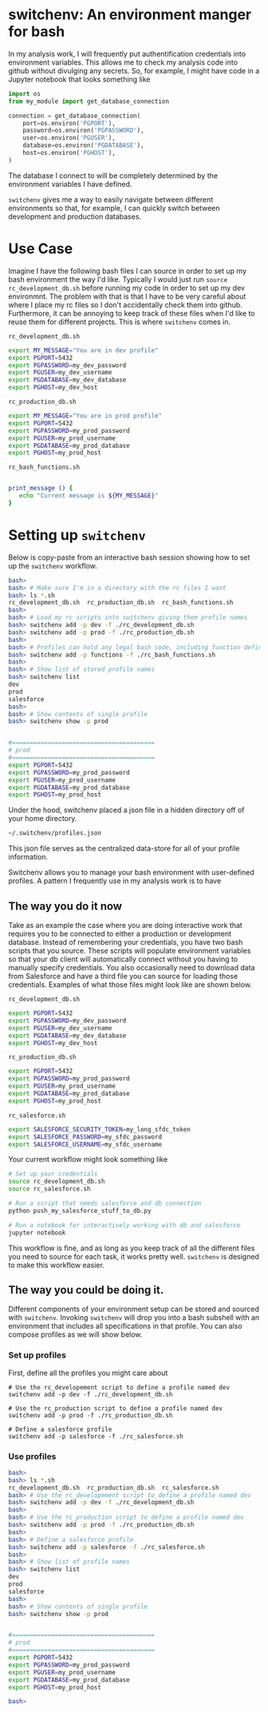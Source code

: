 # switchenv: An environment manger for bash
In my analysis work, I will frequently put authentification credentials into environment variables.  This allows me to check my analysis code into github without divulging any secrets.  So, for example, I might have code in a Jupyter notebook that looks something like
```python
import os
from my_module import get_database_connection

connection = get_database_connection(
    port=os.environ('PGPORT'),
    password=os.environ('PGPASSWORD'),
    user=os.environ('PGUSER'),
    database=os.environ('PGDATABASE'),
    host=os.environ('PGHOST'),
)
```
The database I connect to will be completely determined by the environment variables I have defined.

`switchenv` gives me a way to easily navigate between different environments so that, for example, I can quickly switch between development and production databases.

# Use Case
Imagine I have the following bash files I can source in order to set up my bash
environment the way I'd like.  Typically I would just run `source rc_development_db.sh` before running my code in order to set up my dev environmnt.  The problem with that is that I have to be very careful about where I place my rc files so I don't accidentally check them into github.  Furthermore, it can be annoying to keep track of these files when I'd like to reuse them for different projects.  This is where `switchenv` comes in.

`rc_development_db.sh`
```bash
export MY_MESSAGE="You are in dev profile"
export PGPORT=5432
export PGPASSWORD=my_dev_password
export PGUSER=my_dev_username
export PGDATABASE=my_dev_database
export PGHOST=my_dev_host
```

`rc_production_db.sh`
```bash
export MY_MESSAGE="You are in prod profile"
export PGPORT=5432
export PGPASSWORD=my_prod_password
export PGUSER=my_prod_username
export PGDATABASE=my_prod_database
export PGHOST=my_prod_host
```

`rc_bash_functions.sh`
```bash

print_message () {
   echo "Current message is ${MY_MESSAGE}"
}
```

# Setting up `switchenv`
Below is copy-paste from an interactive bash session showing how to set up the `switchenv` workflow.


```bash
bash>
bash> # Make sure I'm in a directory with the rc files I want
bash> ls *.sh
rc_development_db.sh  rc_production_db.sh  rc_bash_functions.sh
bash>
bash> # Load my rc scripts into switchenv giving them profile names
bash> switchenv add -p dev -f ./rc_development_db.sh
bash> switchenv add -p prod -f ./rc_production_db.sh
bash>
bash> # Profiles can hold any legal bash code, including function definitions.
bash> switchenv add -p functions -f ./rc_bash_functions.sh
bash>
bash> # Show list of stored profile names
bash> switchenv list
dev
prod
salesforce
bash>
bash> # Show contents of single profile
bash> switchenv show -p prod


#========================================
# prod
#========================================
export PGPORT=5432
export PGPASSWORD=my_prod_password
export PGUSER=my_prod_username
export PGDATABASE=my_prod_database
export PGHOST=my_prod_host
```

Under the hood, switchenv placed a json file in a hidden directory off of your home
directory.
```bash
~/.switchenv/profiles.json
```
This json file serves as the centralized data-store for all of your profile information.





Switchenv allows you to manage your bash environment with user-defined profiles. A pattern I frequently use in my analysis work is to have

## The way you do it now
Take as an example the case where you are doing interactive work that requires
you to be connected to either a production or development database.  Instead
of remembering your credentials, you have two bash scripts that you source.  These
scripts will populate environment variables so that your db client will
automatically connect without you having to manually specify credentials.  You also
occasionally need to download data from Salesforce and have a third file you can source for loading those credentials.  Examples of what those files might look like
are shown below.

`rc_development_db.sh`
```bash
export PGPORT=5432
export PGPASSWORD=my_dev_password
export PGUSER=my_dev_username
export PGDATABASE=my_dev_database
export PGHOST=my_dev_host
```

`rc_production_db.sh`
```bash
export PGPORT=5432
export PGPASSWORD=my_prod_password
export PGUSER=my_prod_username
export PGDATABASE=my_prod_database
export PGHOST=my_prod_host
```

`rc_salesforce.sh`
```bash
export SALESFORCE_SECURITY_TOKEN=my_long_sfdc_token
export SALESFORCE_PASSWORD=my_sfdc_password
export SALESFORCE_USERNAME=my_sfdc_username
```

Your current workflow might look something like
```bash
# Set up your credentials
source rc_development_db.sh
source rc_salesforce.sh

# Run a script that needs salesforce and db connection
python push_my_salesforce_stuff_to_db.py

# Run a notebook for interactively working with db and salesforce
jupyter notebook
```

This workflow is fine, and as long as you keep track of all the different
files you need to source for each task, it works pretty well.  `switchenv` is designed to make this workflow easier.

## The way you could be doing it.
Different components of your environment setup can be stored and sourced with
`switchenv`.  Invoking `switchenv` will drop you into a bash subshell with an environment that includes all specifications in that profile.  You can also compose profiles as we will show below.

### Set up profiles
First, define all the profiles you might care about
```
# Use the rc_developement script to define a profile named dev
switchenv add -p dev -f ./rc_development_db.sh

# Use the rc_production script to define a profile named dev
switchenv add -p prod -f ./rc_production_db.sh

# Define a salesforce profile
switchenv add -p salesforce -f ./rc_salesforce.sh
```

### Use profiles
```bash
bash>
bash> ls *.sh
rc_development_db.sh  rc_production_db.sh  rc_salesforce.sh
bash> # Use the rc_developement script to define a profile named dev
bash> switchenv add -p dev -f ./rc_development_db.sh
bash>
bash> # Use the rc_production script to define a profile named dev
bash> switchenv add -p prod -f ./rc_production_db.sh
bash>
bash> # Define a salesforce profile
bash> switchenv add -p salesforce -f ./rc_salesforce.sh
bash>
bash> # Show list of profile names
bash> switchenv list
dev
prod
salesforce
bash>
bash> # Show contents of single profile
bash> switchenv show -p prod


#========================================
# prod
#========================================
export PGPORT=5432
export PGPASSWORD=my_prod_password
export PGUSER=my_prod_username
export PGDATABASE=my_prod_database
export PGHOST=my_prod_host

bash>